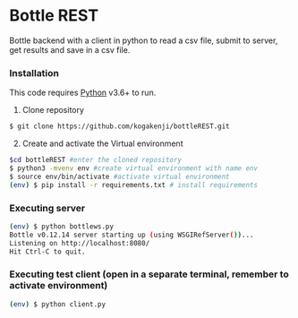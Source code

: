# Bottle REST

Bottle backend with a client in python to read a csv file, submit to server, get results and save in a csv file.

### Installation

This code requires [Python](https://www.python.org) v3.6+ to run.

1. Clone repository
```sh
$ git clone https://github.com/kogakenji/bottleREST.git
```
2. Create and activate the Virtual environment
```sh
$cd bottleREST #enter the cloned repository
$ python3 -mvenv env #create virtual environment with name env
$ source env/bin/activate #activate virtual environment
(env) $ pip install -r requirements.txt # install requirements
```

### Executing server
```sh
(env) $ python bottlews.py
Bottle v0.12.14 server starting up (using WSGIRefServer())...
Listening on http://localhost:8080/
Hit Ctrl-C to quit.
```
### Executing test client (open in a separate terminal, remember to activate environment)
```sh
(env) $ python client.py
```

